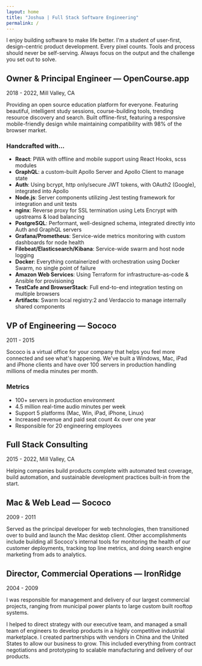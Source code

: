 ```yaml
---
layout: home
title: "Joshua | Full Stack Software Engineering"
permalink: /
---
```


I enjoy building software to make life better. I'm a student of user-first,
design-centric product development. Every pixel counts. Tools and process should
never be self-serving. Always focus on the output and the challenge you set out
to solve.

## Owner & Principal Engineer — OpenCourse.app

2018 - 2022, Mill Valley, CA

Providing an open source education platform for everyone. Featuring beautiful,
intelligent study sessions, course-building tools, trending resource discovery
and search. Built offline-first, featuring a responsive mobile-friendly design
while maintaining compatibility with 98% of the browser market.

### Handcrafted with...

- **React**: PWA with offline and mobile support using React Hooks, scss modules
- **GraphQL**: a custom-built Apollo Server and Apollo Client to manage state
- **Auth**: Using bcrypt, http only/secure JWT tokens, with OAuth2 (Google),
  integrated into Apollo
- **Node.js**: Server components utilizing Jest testing framework for
  integration and unit tests
- **nginx**: Reverse proxy for SSL termination using Lets Encrypt with upstreams
  & load balancing
- **PostgreSQL**: Performant, well-designed schema, integrated directly into
  Auth and GraphQL servers
- **Grafana/Prometheus**: Service-wide metrics monitoring with custom dashboards
  for node health
- **Filebeat/Elasticsearch/Kibana**: Service-wide swarm and host node logging
- **Docker**: Everything containerized with orchestration using Docker Swarm, no
  single point of failure
- **Amazon Web Services**: Using Terraform for infrastructure-as-code & Ansible
  for provisioning
- **TestCafe and BrowserStack**: Full end-to-end integration testing on multiple
  browsers
- **Artifacts**: Swarm local registry:2 and Verdaccio to manage internally
  shared components

## VP of Engineering — Sococo

2011 - 2015

Sococo is a virtual office for your company that helps you feel more connected
and see what's happening. We've built a Windows, Mac, iPad and iPhone clients
and have over 100 servers in production handling millions of media minutes per
month.

### Metrics

- 100+ servers in production environment
- 4.5 million real-time audio minutes per week
- Support 5 platforms (Mac, Win, iPad, iPhone, Linux)
- Increased revenue and paid seat count 4x over one year
- Responsible for 20 engineering employees

## Full Stack Consulting

2015 - 2022, Mill Valley, CA

Helping companies build products complete with automated test coverage, build
automation, and sustainable development practices built-in from the start.

## Mac & Web Lead — Sococo

2009 - 2011

Served as the principal developer for web technologies, then transitioned over
to build and launch the Mac desktop client. Other accomplishments include
building all Sococo's internal tools for monitoring the health of our customer
deployments, tracking top line metrics, and doing search engine marketing from
ads to analytics.

## Director, Commercial Operations — IronRidge

2004 - 2009

I was responsible for management and delivery of our largest commercial
projects, ranging from municipal power plants to large custom built rooftop
systems.

I helped to direct strategy with our executive team, and managed a small team of
engineers to develop products in a highly competitive industrial marketplace. I
created partnerships with vendors in China and the United States to allow our
business to grow. This included everything from contract negotiations and
prototyping to scalable manufacturing and delivery of our products.
